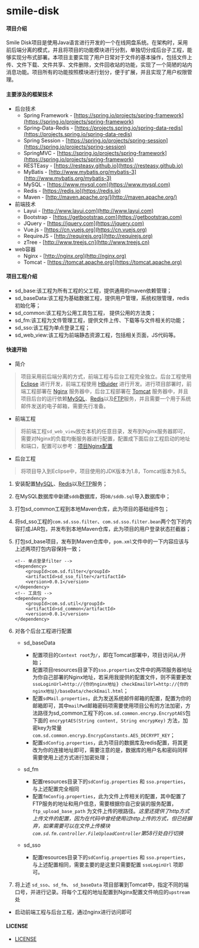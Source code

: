 # smile-disk

#### 项目介绍
Smile Disk项目是使用Java语言进行开发的一个在线网盘系统。在架构时，采用前后端分离的模式，并且将项目的功能模块进行分割，单独切分成后台子工程，能够实现分布式部署。本项目主要实现了用户日常对于文件的基本操作，包括文件上传、文件下载、文件共享、文件删除，文件回收站的功能，实现了一个简陋的站内消息功能。项目所有的功能按照模块进行划分，便于扩展，并且实现了用户权限管理。

#### 主要涉及的框架技术
- 后台技术
    - Spring Framework - [https://spring.io/projects/spring-framework](https://spring.io/projects/spring-framework)
    - Spring-Data-Redis - [https://projects.spring.io/spring-data-redis](https://projects.spring.io/spring-data-redis)
    - Spring Session - [https://spring.io/projects/spring-session](https://spring.io/projects/spring-session)
    - SpringMVC - [https://spring.io/projects/spring-framework](https://spring.io/projects/spring-framework)
    - RESTEasy - [https://resteasy.github.io](https://resteasy.github.io)
    - MyBatis - [http://www.mybatis.org/mybatis-3](http://www.mybatis.org/mybatis-3)
    - MySQL - [https://www.mysql.com](https://www.mysql.com)
    - Redis - [https://redis.io](https://redis.io)
    - Maven - [http://maven.apache.org/](http://maven.apache.org/)
- 前端技术
    - Layui - [http://www.layui.com](http://www.layui.com)
    - Bootstrap - [https://getbootstrap.com](https://getbootstrap.com)
    - JQuery - [https://jquery.com](https://jquery.com)
    - Vue.js - [https://cn.vuejs.org](https://cn.vuejs.org)
    - RequireJS - [http://requirejs.org](http://requirejs.org)
    - zTree - [http://www.treejs.cn](http://www.treejs.cn)
- web容器
    - Nginx - [http://nginx.org](http://nginx.org)
    - Tomcat - [https://tomcat.apache.org](https://tomcat.apache.org)
#### 项目工程介绍
- sd_base:该工程为所有工程的父工程，提供通用的maven依赖管理；
- sd_baseData:该工程为基础数据工程，提供用户管理，系统权限管理，redis初始化等；
- sd_common:该工程为公用工具包工程， 提供公用的方法类；
- sd_fm:该工程为文件管理工程，提供文件上传、下载等与文件相关的功能；
- sd_sso:该工程为单点登录工程；
- sd_web_view:该工程为前端静态资源工程，包括相关页面，JS代码等。

#### 快速开始
- 简介
> 项目采用前后端分离的方式，前端工程与后台工程完全独立。后台工程使用 [Eclipse](https://www.eclipse.org) 进行开发，前端工程使用 [HBuider](http://www.dcloud.io) 进行开发。进行项目部署时，前端工程部署在 [Nginx](http://nginx.org) 服务器中，后台工程部署在 [Tomcat](https://tomcat.apache.org) 服务器中，并且项目后台的运行依赖[MySQL](https://www.mysql.com)、[Redis](https://redis.io)以及[FTP](https://filezilla-project.org)服务，并且需要一个用于系统邮件发送的电子邮箱，需要先行准备。

- 前端工程
> 将前端工程` sd_web_view `放在本机的任意目录，发布到Nginx服务器即可，需要对Nginx的负载均衡服务器进行配置，配置成下面后台工程启动的地址和端口，配置可以参考：[项目Nginx配置](https://github.com/hudongyang123/smile-disk/tree/master/nginx-conf)

- 后台工程
>将项目导入到Eclipse中，项目使用的JDK版本为1.8，Tomcat版本为8.5。

1. 安装配置[MySQL](https://www.mysql.com)、[Redis](https://redis.io)以及[FTP](https://filezilla-project.org)服务；
2. 在MySQL数据库中新建`sddb`数据库，将`DB/sddb.sql`导入数据库中；
3. 打包sd_common工程到本地Maven仓库，此为项目的基础组件包；
4. 将sd_sso工程的` com.sd.sso.filter `、` com.sd.sso.filter.bean `两个包下的内容打成JAR包，并发布到本地Maven仓库，此为项目的用户登录状态拦截器；
5. 打包sd_base项目，发布到Maven仓库中，`pom.xml`文件中的一下内容应该与上述两项打包内容保持一致；
    ```
    <!-- 单点登录filter -->
    <dependency>
        <groupId>com.sd.filter</groupId>
        <artifactId>sd_sso_filter</artifactId>
        <version>0.0.1</version>
    </dependency>
    <!-- 工具包 -->
    <dependency>
        <groupId>com.sd.util</groupId>
        <artifactId>sd_common</artifactId>
        <version>0.0.1</version>
    </dependency>
    ```
6. 对各个后台工程进行配置
    - sd_baseData
        - 配置项目的`Context root`为`/`，即在Tomcat部署中，项目访问从`/`开始；
        - 配置项目resources目录下的`sso.properties`文件中的两项服务器地址为你自己部署的Nginx地址，若采用我提供的配置文件，则不需要更改
    `ssoLoginUrl=http://{你的nginx地址}
    checkEmailUrl=http://{你的nginx地址}/baseData/checkEmail.html`；
        - 配置` sdMail.properties `，此为发送系统邮件邮箱的配置，配置为你的邮箱即可，其中` mailPwd `邮箱密码项需要使用项目公有的方法加密，方法路径为sd_common工程下的` com.sd.common.encryp.EncryptAES `包下面的 ` encryptAES(String content, String encrypKey) ` 方法，加密key为常量 ` com.sd.common.encryp.EncrypConstants.AES_DECRYPT_KEY `；
        - 配置` sdConfig.properties `，此为项目的数据库及redis配置，将其更改为你的连接地址即可，需要注意的是，数据库的用户名和密码同样需要使用上述方式进行加密处理；

    - sd_fm
        - 配置resources目录下的` sdConfig.properties ` 和 ` sso.properties `，与上述配置完全相同
        - 配置` fmConfig.properties `，此为文件上传相关的配置，其中配置了FTP服务的地址和用户信息，需要根据你自己安装的服务配置，` ftp_upload_base_path ` 为文件上传的根路径。*这里还提供了http方式上传文件的配置，因为在代码中曾经使用过http上传的方式，但已经摒弃，如果需要可以在文件上传模块 ` com.sd.fm.controller.FileUploadController `第58行处自行切换*

    - sd_sso
        - 配置resources目录下的` sdConfig.properties ` 和 ` sso.properties `，与上述配置相同，需要主要的是这里只需要配置 ` ssoLoginUrl ` 项即可。

7. 将上述 ` sd_sso `、` sd_fm `、 ` sd_baseData ` 项目部署到Tomcat中，指定不同的端口号，并进行记录。将每个工程的地址配置到Nginx配置文件响应的` upstream ` 处

- 启动前端工程与后台工程，通过nginx进行访问即可

#### LICENSE
- [LICENSE](https://github.com/hudongyang123/smile-disk/blob/master/LICENSE)
